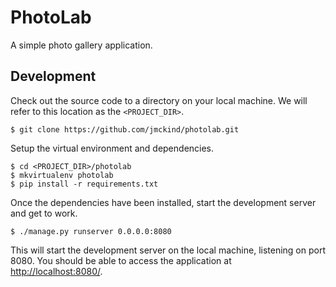 # PhotoLab

A simple photo gallery application.

## Development

Check out the source code to a directory on your local machine. We will refer to this location as the `<PROJECT_DIR>`.

    $ git clone https://github.com/jmckind/photolab.git

Setup the virtual environment and dependencies.

    $ cd <PROJECT_DIR>/photolab
    $ mkvirtualenv photolab
    $ pip install -r requirements.txt

Once the dependencies have been installed, start the development server and get to work.

    $ ./manage.py runserver 0.0.0.0:8080

This will start the development server on the local machine, listening on port 8080. You should be able to access the application at [http://localhost:8080/](http://localhost:8080).
